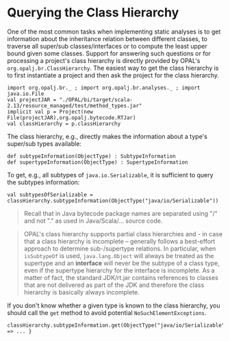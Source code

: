 # Querying the Class Hierarchy

One of the most common tasks when implementing static analyses is to get information about the inheritance relation between different classes, to traverse all super/sub classes/interfaces or to compute the least upper bound given some classes. Support for answering such questions or for processing a project's class hierarchy is directly provided by OPAL's `org.opalj.br.ClassHierarchy`. The easiest way to get the class hierarchy is to first instantiate a project and then ask the project for the class hierarchy.

    import org.opalj.br._ ; import org.opalj.br.analyses._ ; import java.io.File
    val projectJAR = "./OPAL/bi/target/scala-2.13/resource_managed/test/method_types.jar"
    implicit val p = Project(new File(projectJAR),org.opalj.bytecode.RTJar)
    val classHierarchy = p.classHierarchy

The class hierarchy, e.g., directly makes the information about a type's super/sub types available:

    def subtypeInformation(ObjectType) : SubtypeInformation 
    def supertypeInformation(ObjectType) : SupertypeInformation 

To get, e.g., all subtypes of `java.io.Serializable`, it is sufficient to query the subtypes information:

    val subtypesOfSerializable = classHierarchy.subtypeInformation(ObjectType("java/io/Serializable"))

>Recall that in Java bytecode package names are separated using "/" and not "." as used in Java/Scala/... source code.

>OPAL's class hierarchy supports partial class hierarchies and - in case that a class hierarchy is incomplete – generally follows a best-effort approach to determine sub-/supertype relations. In particular, when `isSubtypeOf` is used, `java.lang.Object` will always be treated as the supertype and an **interface** will never be the subtype of a class type, even if the supertype hierarchy for the interface is incomplete. As a matter of fact, the standard JDK/rt.jar contains references to classes that are not delivered as part of the JDK and therefore the class hierarchy is basically always incomplete.

If you don't know whether a given type is known to the class hierarchy, you should call the `get` method to avoid potential `NoSuchElementExceptions`.

    classHierarchy.subtypeInformation.get(ObjectType("java/io/Serializable")).foreach{subtypeInformation => ... }
